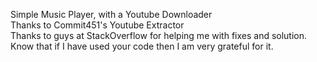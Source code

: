 Simple Music Player, with a Youtube Downloader<br/>
Thanks to Commit451's Youtube Extractor<br/>
Thanks to guys at StackOverflow for helping me with fixes and solution. Know that if I have used your code then I am very grateful for it.
